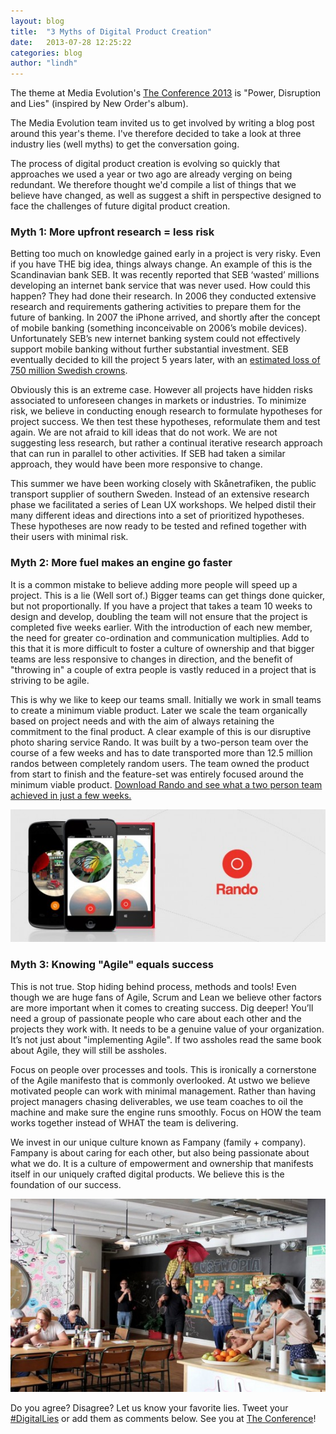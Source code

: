 ```yaml
---
layout: blog
title:  "3 Myths of Digital Product Creation"
date:   2013-07-28 12:25:22
categories: blog
author: "lindh"
---
```


<p>
  The theme at Media Evolution's <a href="http://mediaevolution.se/theconference">The Conference 2013</a> is "Power, Disruption and Lies" (inspired by New Order's album).

</p>
<p>
  The Media Evolution team invited us to get involved by writing a blog post around this year's theme. I've therefore decided to take a look at three industry lies (well myths) to get the conversation going.

</p>
<!--more-->
<p>
  The process of digital product creation is evolving so quickly that approaches we used a year or two ago are already verging on being redundant. We therefore thought we'd compile a list of things that we believe have changed, as well as suggest a shift in perspective designed to face the challenges of future digital product creation.
</p>
<h3>Myth 1: More upfront research = less risk</h3>
<p>
  Betting too much on knowledge gained early in a project is very risky. Even if you have THE big idea, things always change. An example of this is the Scandinavian bank SEB. It was recently reported that SEB ‘wasted’ millions developing an internet bank service that was never used. How could this happen? They had done their research. In 2006 they conducted extensive research and requirements gathering activities to prepare them for the future of banking. In 2007 the iPhone arrived, and shortly after the concept of mobile banking (something inconceivable on 2006’s mobile devices). Unfortunately SEB’s new internet banking system could not effectively support mobile banking without further substantial investment. SEB eventually decided to kill the project 5 years later, with an <a title="Article about SEB" href="http://computersweden.idg.se/2.2683/1.489832/seb-skrotar-ny-natbank---750-miljoner-i-sjon">estimated loss of 750 million Swedish crowns</a>.
</p>
<p>
  Obviously this is an extreme case. However all projects have hidden risks associated to unforeseen changes in markets or industries. To minimize risk, we believe in conducting enough research to formulate hypotheses for project success. We then test these hypotheses, reformulate them and test again. We are not afraid to kill ideas that do not work. We are not suggesting less research, but rather a continual iterative research approach that can run in parallel to other activities. If SEB had taken a similar approach, they would have been more responsive to change.
</p>

<p>
  This summer we have been working closely with Skånetrafiken, the public transport supplier of southern Sweden. Instead of an extensive research phase we facilitated a series of Lean UX workshops. We helped distil their many different ideas and directions into a set of prioritized hypotheses. These hypotheses are now ready to be tested and refined together with their users with minimal risk.
</p>
<h3>Myth 2: More fuel makes an engine go faster</h3>
<p>
  It is a common mistake to believe adding more people will speed up a project. This is a lie (Well sort of.) Bigger teams can get things done quicker, but not proportionally. If you have a project that takes a team 10 weeks to design and develop, doubling the team will not ensure that the project is completed five weeks earlier. With the introduction of each new member, the need for greater co-ordination and communication multiplies. Add to this that it is more difficult to foster a culture of ownership and that bigger teams are less responsive to changes in direction, and the benefit of "throwing in" a couple of extra people is vastly reduced in a project that is striving to be agile.
</p>

<p>
  This is why we like to keep our teams small. Initially we work in small teams to create a minimum viable product. Later we scale the team organically based on project needs and with the aim of always retaining the commitment to the final product. A clear example of this is our disruptive photo sharing service Rando. It was built by a two-person team over the course of a few weeks and has to date transported more than 12.5 million randos between completely random users. The team owned the product from start to finish and the feature-set was entirely focused around the minimum viable product. <a title="Rando site" href="http://rando.ustwo.se/">Download Rando and see what a two person team achieved in just a few weeks.</a>
</p>

<img src="/img/rando.jpg"/>
<br>
<h3>Myth 3: Knowing "Agile" equals success</h3>
<p>
  This is not true. Stop hiding behind process, methods and tools! Even though we are huge fans of Agile, Scrum and Lean we believe other factors are more important when it comes to creating success. Dig deeper! You’ll need a group of passionate people who care about each other and the projects they work with. It needs to be a genuine value of your organization. It’s not just about "implementing Agile". If two assholes read the same book about Agile, they will still be assholes.
</p>

<p>
  Focus on people over processes and tools. This is ironically a cornerstone of the Agile manifesto that is commonly overlooked. At ustwo we believe motivated people can work with minimal management. Rather than having project managers chasing deliverables, we use team coaches to oil the machine and make sure the engine runs smoothly. Focus on HOW the team works together instead of WHAT the team is delivering.
</p>

<p>
  We invest in our unique culture known as Fampany (family + company). Fampany is about caring for each other, but also being passionate about what we do. It is a culture of empowerment and ownership that manifests itself in our uniquely crafted digital products. We believe this is the foundation of our success.
</p>

<p>

</p>
<img src="/img/rando2.jpg"/>
<p>
  Do you agree? Disagree? Let us know your favorite lies. Tweet your <a title="Twitter #DigitalLies" href="https://twitter.com/search?q=%23DigitalLies">#DigitalLies</a> or add them as comments below. See you at <a title="The Conference" href="http://mediaevolution.se/theconference/">The Conference</a>!
</p>

